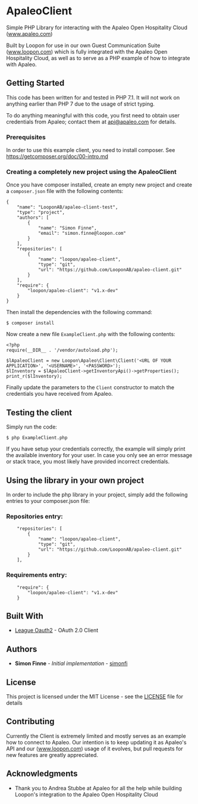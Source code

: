 # ApaleoClient

Simple PHP Library for interacting with the Apaleo Open Hospitality Cloud (www.apaleo.com)

Built by Loopon for use in our own Guest Communication Suite (www.loopon.com) which is fully integrated with the Apaleo Open Hospitality Cloud, as well as to serve as a PHP example of how to integrate with Apaleo.

## Getting Started

This code has been written for and tested in PHP 7.1. It will not work on anything earlier than PHP 7 due to the usage of strict typing.

To do anything meaningful with this code, you first need to obtain user credentials from Apaleo; contact them at api@apaleo.com for details.

### Prerequisites

In order to use this example client, you need to install composer. See https://getcomposer.org/doc/00-intro.md

### Creating a completely new project using the ApaleoClient

Once you have composer installed, create an empty new project and create a `composer.json` file with the following contents:

```
{
    "name": "LooponAB/apaleo-client-test",
    "type": "project",
    "authors": [
        {
            "name": "Simon Finne",
            "email": "simon.finne@loopon.com"
        }
    ],
    "repositories": [
        {
            "name": "loopon/apaleo-client",
            "type": "git",
            "url": "https://github.com/LooponAB/apaleo-client.git"
        }
    ],
    "require": {
        "loopon/apaleo-client": "v1.x-dev"
    }
}
```

Then install the dependencies with the following command:

```
$ composer install
```

Now create a new file `ExampleClient.php` with the following contents:

```
<?php
require(__DIR__ . '/vendor/autoload.php');

$lApaleoClient = new Loopon\Apaleo\Client\Client('<URL OF YOUR APPLICATION>', '<USERNAME>', '<PASSWORD>');
$lInventory = $lApaleoClient->getInventoryApi()->getProperties();
print_r($lInventory);
```

Finally update the parameters to the `Client` constructor to match the credentials you have received from Apaleo.

## Testing the client

Simply run the code:

```
$ php ExampleClient.php
```

If you have setup your credentials correctly, the example will simply print the available inventory for your user. In case you only see an error message or stack trace, you most likely have provided incorrect credentials. 

## Using the library in your own project

In order to include the php library in your project, simply add the following entries to your composer.json file:

### Repositories entry:
 
```
    "repositories": [
        {
            "name": "loopon/apaleo-client",
            "type": "git",
            "url": "https://github.com/LooponAB/apaleo-client.git"
        }
    ],
```

### Requirements entry:

```
    "require": {
        "loopon/apaleo-client": "v1.x-dev"
    }
```

## Built With

* [League Oauth2](https://github.com/thephpleague/oauth2-client) - OAuth 2.0 Client


## Authors

* **Simon Finne** - *Initial implementation* - [simonfi](https://github.com/simonfi)


## License

This project is licensed under the MIT License - see the [LICENSE](LICENSE) file for details

## Contributing

Currently the Client is extremely limited and mostly serves as an example how to connect to Apaleo. Our intention is to keep updating it as Apaleo's API and our (www.loopon.com) usage of it evolves, but pull requests for new features are greatly appreciated.


## Acknowledgments

* Thank you to Andrea Stubbe at Apaleo for all the help while building Loopon's integration to the Apaleo Open Hospitality Cloud



